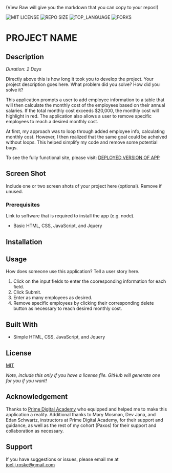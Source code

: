 (View Raw will give you the markdown that you can copy to your repos!)


![MIT LICENSE](https://img.shields.io/github/license/scottbromander/the_marketplace.svg?style=flat-square)
![REPO SIZE](https://img.shields.io/github/repo-size/scottbromander/the_marketplace.svg?style=flat-square)
![TOP_LANGUAGE](https://img.shields.io/github/languages/top/scottbromander/the_marketplace.svg?style=flat-square)
![FORKS](https://img.shields.io/github/forks/scottbromander/the_marketplace.svg?style=social)

# PROJECT NAME

## Description

_Duration: 2 Days_

Directly above this is how long it took you to develop the project. Your project description goes here. What problem did you solve? How did you solve it? 

This application prompts a user to add employee information to a table that will then calculate the monthly cost of the employees based on their annual salaries. If the total monthly cost exceeds $20,000, the monthly cost will highlight in red. The application also allows a user to remove specific employees to reach a desired monthly cost. 

At first, my approach was to loop through added employee info, calculating monthly cost. However, I then realized that the same goal could be acheived without loops. This helped simplify my code and remove some potential bugs.

To see the fully functional site, please visit: [DEPLOYED VERSION OF APP](www.heroku.com)

## Screen Shot

Include one or two screen shots of your project here (optional). Remove if unused.

### Prerequisites

Link to software that is required to install the app (e.g. node).

- Basic HTML, CSS, JavaScript, and Jquery

## Installation

## Usage
How does someone use this application? Tell a user story here.

1. Click on the input fields to enter the cooresponding information for each field.
2. Click Submit.
3. Enter as many employees as desired.
4. Remove specific employees by clicking their corresponding delete button as necessary to reach desired monthly cost.

## Built With

- Simple HTML, CSS, JavaScript, and Jquery

## License
[MIT](https://choosealicense.com/licenses/mit/)

_Note, include this only if you have a license file. GitHub will generate one for you if you want!_

## Acknowledgement
Thanks to [Prime Digital Academy](www.primeacademy.io) who equipped and helped me to make this application a reality. Additional thanks to Mary Mosman, Dev Jana, and Edan Schwartz, instructors at Prime Digital Academy, for their support and guidance, as well as the rest of my cohort (Paxos) for their support and collaboration as necessary.

## Support
If you have suggestions or issues, please email me at [joel.j.roske@gmail.com](joel.j.roske@gmail.com)